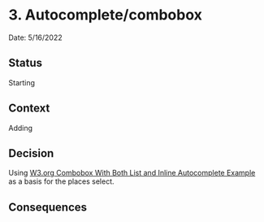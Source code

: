 # 3. Autocomplete/combobox

Date: 5/16/2022

## Status

Starting

## Context

Adding

## Decision

Using [W3.org Combobox With Both List and Inline Autocomplete Example](https://www.w3.org/TR/wai-aria-practices-1.1/examples/combobox/aria1.0pattern/combobox-autocomplete-both.html) as a basis for the places select.

## Consequences
